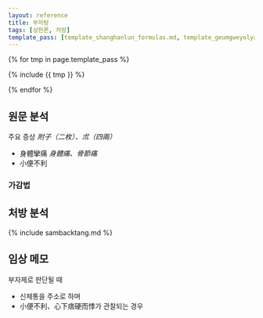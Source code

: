 ```yaml
---
layout: reference
title: 부자탕
tags: [상한론, 처방]
template_pass: [template_shanghanlun_formulas.md, template_geumgweyolyag_formulas.md, template_etc_formulas.md]
---
```



{% for tmp in page.template_pass %}

{% include {{ tmp }} %}

{% endfor %}

## 원문 분석

주요 증상 _附子（二枚）、朮（四兩）_
* 身體攣痛 _身體痛、骨節痛_
* 小便不利

### 가감법



## 처방 분석

{% include sambacktang.md %}

## 임상 메모

부자제로 판단될 때
* 신체통을 주소로 하며
* 小便不利、心下痞硬而悸가 관찰되는 경우

